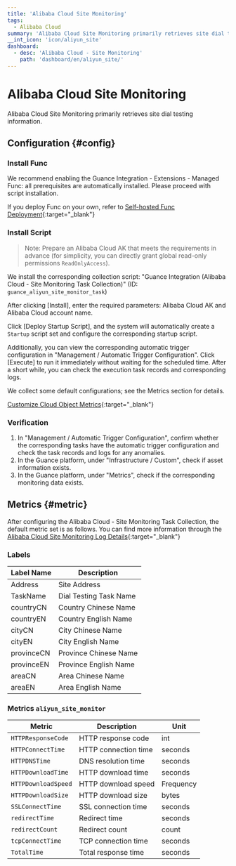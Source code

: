```yaml
---
title: 'Alibaba Cloud Site Monitoring'
tags: 
  - Alibaba Cloud
summary: 'Alibaba Cloud Site Monitoring primarily retrieves site dial testing information.'
__int_icon: 'icon/aliyun_site'
dashboard:
  - desc: 'Alibaba Cloud - Site Monitoring'
    path: 'dashboard/en/aliyun_site/'
---
```


<!-- markdownlint-disable MD025 -->

# Alibaba Cloud Site Monitoring
<!-- markdownlint-enable -->

Alibaba Cloud Site Monitoring primarily retrieves site dial testing information.


## Configuration {#config}

### Install Func

We recommend enabling the Guance Integration - Extensions - Managed Func: all prerequisites are automatically installed. Please proceed with script installation.

If you deploy Func on your own, refer to [Self-hosted Func Deployment](https://func.guance.com/doc/script-market-guance-integration/){:target="_blank"}


### Install Script

> Note: Prepare an Alibaba Cloud AK that meets the requirements in advance (for simplicity, you can directly grant global read-only permissions `ReadOnlyAccess`).

We install the corresponding collection script: "Guance Integration (Alibaba Cloud - Site Monitoring Task Collection)" (ID: `guance_aliyun_site_monitor_task`)

After clicking [Install], enter the required parameters: Alibaba Cloud AK and Alibaba Cloud account name.

Click [Deploy Startup Script], and the system will automatically create a `Startup` script set and configure the corresponding startup script.

Additionally, you can view the corresponding automatic trigger configuration in "Management / Automatic Trigger Configuration". Click [Execute] to run it immediately without waiting for the scheduled time. After a short while, you can check the execution task records and corresponding logs.

We collect some default configurations; see the Metrics section for details.

[Customize Cloud Object Metrics](https://func.guance.com/doc/script-market-guance-aliyun-monitor/){:target="_blank"}


### Verification

1. In "Management / Automatic Trigger Configuration", confirm whether the corresponding tasks have the automatic trigger configuration and check the task records and logs for any anomalies.
2. In the Guance platform, under "Infrastructure / Custom", check if asset information exists.
3. In the Guance platform, under "Metrics", check if the corresponding monitoring data exists.

## Metrics {#metric}

After configuring the Alibaba Cloud - Site Monitoring Task Collection, the default metric set is as follows. You can find more information through the [Alibaba Cloud Site Monitoring Log Details](https://help.aliyun.com/zh/cms/developer-reference/api-cms-2019-01-01-describesitemonitorlog?spm=a2c4g.11186623.0.i8){:target="_blank"}


### Labels

| Label Name | Description |
| --- | --- |
| Address | Site Address |
| TaskName | Dial Testing Task Name |
| countryCN | Country Chinese Name |
| countryEN | Country English Name |
| cityCN | City Chinese Name |
| cityEN | City English Name |
| provinceCN | Province Chinese Name |
| provinceEN | Province English Name |
| areaCN | Area Chinese Name |
| areaEN | Area English Name |


### Metrics `aliyun_site_monitor`

| Metric | Description | Unit |
| --- | --- | --- |
| `HTTPResponseCode` | HTTP response code | int |
| `HTTPConnectTime` | HTTP connection time | seconds |
| `HTTPDNSTime` | DNS resolution time | seconds |
| `HTTPDownloadTime` | HTTP download time | seconds |
| `HTTPDownloadSpeed` | HTTP download speed | Frequency |
| `HTTPDownloadSize` | HTTP download size | bytes |
| `SSLConnectTime` | SSL connection time | seconds |
| `redirectTime` | Redirect time | seconds |
| `redirectCount` | Redirect count | count |
| `tcpConnectTime` | TCP connection time | seconds |
| `TotalTime` | Total response time | seconds |